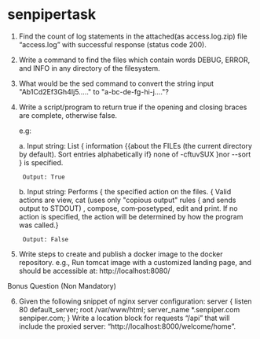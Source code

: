 # senpipertask

1. Find the count of log statements in the attached(as access.log.zip) file “access.log”
with successful response (status code 200).

2. Write a command to find the files which contain words DEBUG, ERROR, and INFO
in any directory of the filesystem.

3. What would be the sed command to convert the string input "Ab1Cd2Ef3Gh4Ij5….."
to "a-bc-de-fg-hi-j…."?

4. Write a script/program to return true if the opening and closing braces are
complete, otherwise false.

    e.g:

    a. Input string:
        List { information {{about the FILEs (the current directory by default). Sort entries
        alphabetically if} none of -cftuvSUX }nor --sort } is specified.
        
        Output: True

    b. Input string:
        Performs { the specified action on the files. { Valid actions are view, cat (uses only
        "copious output" rules { and sends output to STDOUT) , compose, com‐posetyped, edit and
        print. If no action is specified, the action will be determined by how the program was called.}
        
        Output: False

5. Write steps to create and publish a docker image to the docker repository.
    e.g., Run tomcat image with a customized landing page, and should be accessible at:
    http://localhost:8080/

Bonus Question (Non Mandatory)

6. Given the following snippet of nginx server configuration:
    server {
        listen 80 default_server;
        root /var/www/html;
        server_name *.senpiper.com senpiper.com;
        }
    Write a location block for requests “/api” that will include the proxied server:
    “http://localhost:8000/welcome/home”.